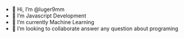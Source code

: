 - 👋 Hi, I’m @luger9mm
- 👀 I’m Javascript Development 
- 🌱 I’m currently Machine Learning
- 💞️ I’m looking to collaborate answer any question about programing


<!---
luger9mm/luger9mm is a ✨ special ✨ repository because its `README.md` (this file) appears on your GitHub profile.
You can click the Preview link to take a look at your changes.
--->
